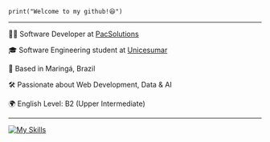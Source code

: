 <code>print("Welcome to my github!😆")</code>
<hr>

<p>👨‍💻 Software Developer at <a href="https://pacsolutions.com.br/" target="blank_">PacSolutions</a></p>
<p>🎓 Software Engineering student at <a href="https://www.unicesumar.edu.br/" target="blank_">Unicesumar</a></p>
<p>📍 Based in Maringá, Brazil</p>
<p>🛠️ Passionate about Web Development, Data & AI</p>
<p>🌍 English Level: B2 (Upper Intermediate)</p>
<hr>

[![My Skills](https://skillicons.dev/icons?i=html,css,js,vue,bootstrap,python,jupyter,postman,c,figma)](https://skillicons.dev)
